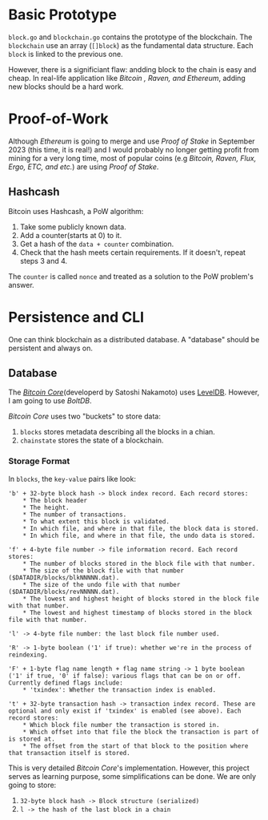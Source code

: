 # Basic Prototype

`block.go` and `blockchain.go` contains the prototype of the blockchain. The `blockchain` use an array (`[]block`) as the fundamental data structure. Each `block` is linked to the previous one.

However, there is a significiant flaw: andding block to the chain is easy and cheap. In real-life application like *Bitcoin , Raven, and Ethereum*, adding new blocks should be a hard work.

# Proof-of-Work

Although *Ethereum* is going to merge and use *Proof of Stake* in September 2023 (this time, it is real!) and I would probably no longer getting profit from mining for a very long time, most of popular coins (e.g *Bitcoin, Raven, Flux, Ergo, ETC, and etc.*) are using *Proof of Stake*.

## Hashcash

Bitcoin uses Hashcash, a PoW algorithm:

1. Take some publicly known data.
2. Add a counter(starts at 0) to it.
3. Get a hash of the `data + counter` combination.
4. Check that the hash meets certain requirements. If it doesn't, repeat steps 3 and 4.

The `counter` is called `nonce` and treated as a solution to the PoW problem's answer.


# Persistence and CLI

One can think blockchain as a distributed database. A "database" should be persistent and always on.


## Database
The <ins>*Bitcoin Core*</ins>(developerd by Satoshi Nakamoto) uses <ins>LevelDB</ins>. However, I am going to use *BoltDB*.

*Bitcoin Core* uses two "buckets" to store data:

1. `blocks` stores metadata describing all the blocks in a chian.
2. `chainstate` stores the state of a blockchain.

### Storage Format
In `blocks`, the `key-value` pairs like look:

```   
'b' + 32-byte block hash -> block index record. Each record stores:
    * The block header
    * The height.
    * The number of transactions.
    * To what extent this block is validated.
    * In which file, and where in that file, the block data is stored.
    * In which file, and where in that file, the undo data is stored.
```
  
```   
'f' + 4-byte file number -> file information record. Each record stores:
    * The number of blocks stored in the block file with that number.
    * The size of the block file with that number ($DATADIR/blocks/blkNNNNN.dat).
    * The size of the undo file with that number ($DATADIR/blocks/revNNNNN.dat).
    * The lowest and highest height of blocks stored in the block file with that number.
    * The lowest and highest timestamp of blocks stored in the block file with that number.
```
  
```   
'l' -> 4-byte file number: the last block file number used.
```

```
'R' -> 1-byte boolean ('1' if true): whether we're in the process of reindexing.
```

```
'F' + 1-byte flag name length + flag name string -> 1 byte boolean ('1' if true, '0' if false): various flags that can be on or off. Currently defined flags include:
    * 'txindex': Whether the transaction index is enabled.
```

```
't' + 32-byte transaction hash -> transaction index record. These are optional and only exist if 'txindex' is enabled (see above). Each record stores:
    * Which block file number the transaction is stored in.
    * Which offset into that file the block the transaction is part of is stored at.
    * The offset from the start of that block to the position where that transaction itself is stored.
```

This is very detailed *Bitcoin Core*'s implementation. However, this project serves as learning purpose, some simplifications can be done.
We are only going to store:

1. `32-byte block hash -> Block structure (serialized)`
2. `l -> the hash of the last block in a chain`



